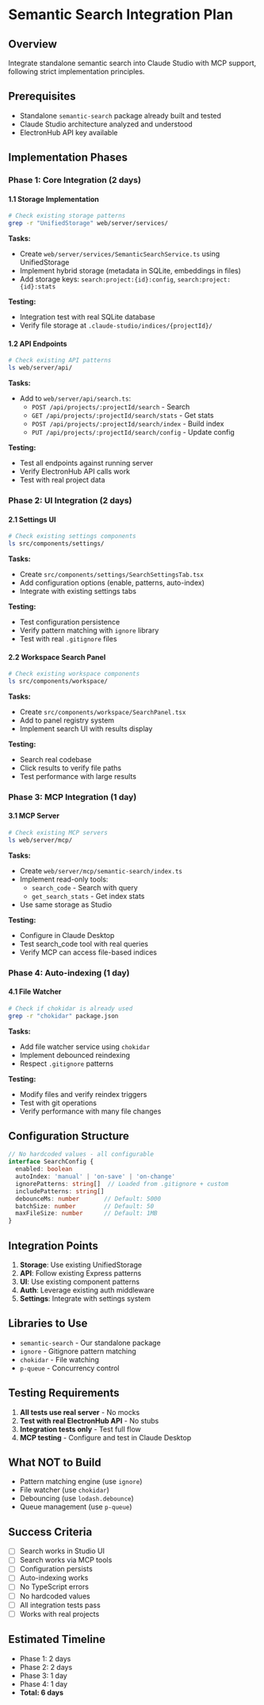 # Semantic Search Integration Plan

## Overview
Integrate standalone semantic search into Claude Studio with MCP support, following strict implementation principles.

## Prerequisites
- Standalone `semantic-search` package already built and tested
- Claude Studio architecture analyzed and understood
- ElectronHub API key available

## Implementation Phases

### Phase 1: Core Integration (2 days)

#### 1.1 Storage Implementation
```bash
# Check existing storage patterns
grep -r "UnifiedStorage" web/server/services/
```

**Tasks:**
- Create `web/server/services/SemanticSearchService.ts` using UnifiedStorage
- Implement hybrid storage (metadata in SQLite, embeddings in files)
- Add storage keys: `search:project:{id}:config`, `search:project:{id}:stats`

**Testing:**
- Integration test with real SQLite database
- Verify file storage at `.claude-studio/indices/{projectId}/`

#### 1.2 API Endpoints
```bash
# Check existing API patterns
ls web/server/api/
```

**Tasks:**
- Add to `web/server/api/search.ts`:
  - `POST /api/projects/:projectId/search` - Search
  - `GET /api/projects/:projectId/search/stats` - Get stats
  - `POST /api/projects/:projectId/search/index` - Build index
  - `PUT /api/projects/:projectId/search/config` - Update config

**Testing:**
- Test all endpoints against running server
- Verify ElectronHub API calls work
- Test with real project data

### Phase 2: UI Integration (2 days)

#### 2.1 Settings UI
```bash
# Check existing settings components
ls src/components/settings/
```

**Tasks:**
- Create `src/components/settings/SearchSettingsTab.tsx`
- Add configuration options (enable, patterns, auto-index)
- Integrate with existing settings tabs

**Testing:**
- Test configuration persistence
- Verify pattern matching with `ignore` library
- Test with real `.gitignore` files

#### 2.2 Workspace Search Panel
```bash
# Check existing workspace components
ls src/components/workspace/
```

**Tasks:**
- Create `src/components/workspace/SearchPanel.tsx`
- Add to panel registry system
- Implement search UI with results display

**Testing:**
- Search real codebase
- Click results to verify file paths
- Test performance with large results

### Phase 3: MCP Integration (1 day)

#### 3.1 MCP Server
```bash
# Check existing MCP servers
ls web/server/mcp/
```

**Tasks:**
- Create `web/server/mcp/semantic-search/index.ts`
- Implement read-only tools:
  - `search_code` - Search with query
  - `get_search_stats` - Get index stats
- Use same storage as Studio

**Testing:**
- Configure in Claude Desktop
- Test search_code tool with real queries
- Verify MCP can access file-based indices

### Phase 4: Auto-indexing (1 day)

#### 4.1 File Watcher
```bash
# Check if chokidar is already used
grep -r "chokidar" package.json
```

**Tasks:**
- Add file watcher service using `chokidar`
- Implement debounced reindexing
- Respect `.gitignore` patterns

**Testing:**
- Modify files and verify reindex triggers
- Test with git operations
- Verify performance with many file changes

## Configuration Structure

```typescript
// No hardcoded values - all configurable
interface SearchConfig {
  enabled: boolean
  autoIndex: 'manual' | 'on-save' | 'on-change'
  ignorePatterns: string[]  // Loaded from .gitignore + custom
  includePatterns: string[]
  debounceMs: number       // Default: 5000
  batchSize: number        // Default: 50
  maxFileSize: number      // Default: 1MB
}
```

## Integration Points

1. **Storage**: Use existing UnifiedStorage
2. **API**: Follow existing Express patterns
3. **UI**: Use existing component patterns
4. **Auth**: Leverage existing auth middleware
5. **Settings**: Integrate with settings system

## Libraries to Use

- `semantic-search` - Our standalone package
- `ignore` - Gitignore pattern matching
- `chokidar` - File watching
- `p-queue` - Concurrency control

## Testing Requirements

1. **All tests use real server** - No mocks
2. **Test with real ElectronHub API** - No stubs
3. **Integration tests only** - Test full flow
4. **MCP testing** - Configure and test in Claude Desktop

## What NOT to Build

- Pattern matching engine (use `ignore`)
- File watcher (use `chokidar`)
- Debouncing (use `lodash.debounce`)
- Queue management (use `p-queue`)

## Success Criteria

- [ ] Search works in Studio UI
- [ ] Search works via MCP tools
- [ ] Configuration persists
- [ ] Auto-indexing works
- [ ] No TypeScript errors
- [ ] No hardcoded values
- [ ] All integration tests pass
- [ ] Works with real projects

## Estimated Timeline

- Phase 1: 2 days
- Phase 2: 2 days
- Phase 3: 1 day
- Phase 4: 1 day
- **Total: 6 days**